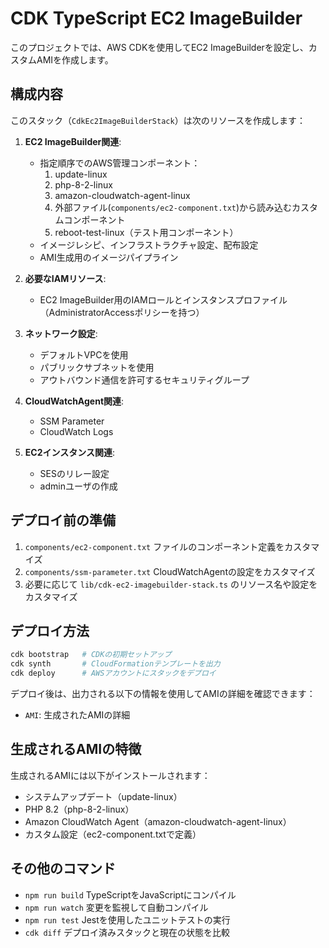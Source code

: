 # CDK TypeScript EC2 ImageBuilder

このプロジェクトでは、AWS CDKを使用してEC2 ImageBuilderを設定し、カスタムAMIを作成します。

## 構成内容

このスタック（`CdkEc2ImageBuilderStack`）は次のリソースを作成します：

1. **EC2 ImageBuilder関連**:
   - 指定順序でのAWS管理コンポーネント：
     1. update-linux
     2. php-8-2-linux
     3. amazon-cloudwatch-agent-linux
     4. 外部ファイル(`components/ec2-component.txt`)から読み込むカスタムコンポーネント
     5. reboot-test-linux（テスト用コンポーネント）
   - イメージレシピ、インフラストラクチャ設定、配布設定
   - AMI生成用のイメージパイプライン

2. **必要なIAMリソース**:
   - EC2 ImageBuilder用のIAMロールとインスタンスプロファイル（AdministratorAccessポリシーを持つ）

3. **ネットワーク設定**:
   - デフォルトVPCを使用
   - パブリックサブネットを使用
   - アウトバウンド通信を許可するセキュリティグループ

4. **CloudWatchAgent関連**:
   - SSM Parameter
   - CloudWatch Logs

5. **EC2インスタンス関連**:
   - SESのリレー設定
   - adminユーザの作成

## デプロイ前の準備

1. `components/ec2-component.txt` ファイルのコンポーネント定義をカスタマイズ
2. `components/ssm-parameter.txt` CloudWatchAgentの設定をカスタマイズ
3. 必要に応じて `lib/cdk-ec2-imagebuilder-stack.ts` のリソース名や設定をカスタマイズ

## デプロイ方法

```bash
cdk bootstrap   # CDKの初期セットアップ
cdk synth       # CloudFormationテンプレートを出力
cdk deploy      # AWSアカウントにスタックをデプロイ
```

デプロイ後は、出力される以下の情報を使用してAMIの詳細を確認できます：
- `AMI`: 生成されたAMIの詳細

## 生成されるAMIの特徴

生成されるAMIには以下がインストールされます：
- システムアップデート（update-linux）
- PHP 8.2（php-8-2-linux）
- Amazon CloudWatch Agent（amazon-cloudwatch-agent-linux）
- カスタム設定（ec2-component.txtで定義）

## その他のコマンド

* `npm run build`   TypeScriptをJavaScriptにコンパイル
* `npm run watch`   変更を監視して自動コンパイル
* `npm run test`    Jestを使用したユニットテストの実行
* `cdk diff`        デプロイ済みスタックと現在の状態を比較
